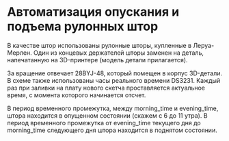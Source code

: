 # Автоматизация опускания и подъема рулонных штор

В качестве штор использованы рулонные шторы, купленные в Леруа-Мерлен. Один из концевых держателей шторы
заменен на деталь, напечатанную на 3D-принтере (модель детали прилагается).

За вращение отвечает 28BYJ-48, который помещен в корпус 3D-детали. В схеме также использованы часы 
реального времени DS3231. Каждый раз при заливки на плату нового скетча проставляется актуальное время,
с момента которого начинается отсчет.

В период временного промежутка, между morning_time и evening_time, штора находится в опущенном состоянии 
(скажем с 6 до 11 утра). В период временного  промежутка от evening_time текущего дня до morning_time 
следующего дня штора находится в поднятом состоянии.